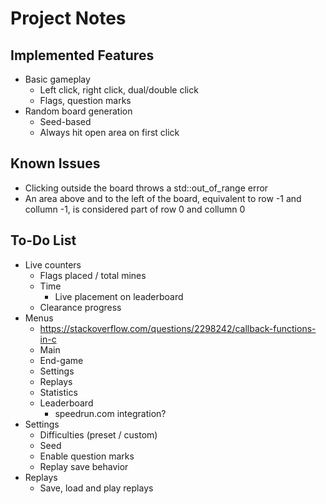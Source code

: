 # Project Notes

## Implemented Features

* Basic gameplay
    * Left click, right click, dual/double click
    * Flags, question marks
* Random board generation
    * Seed-based
    * Always hit open area on first click

## Known Issues

* Clicking outside the board throws a std::out_of_range error
* An area above and to the left of the board, equivalent to row -1 and collumn -1, is considered part of row 0 and collumn 0

## To-Do List

* Live counters
    * Flags placed / total mines
    * Time
        * Live placement on leaderboard
    * Clearance progress
* Menus
    * https://stackoverflow.com/questions/2298242/callback-functions-in-c
    * Main
    * End-game
    * Settings
    * Replays
    * Statistics
    * Leaderboard
        * speedrun.com integration?
* Settings
    * Difficulties (preset / custom)
    * Seed
    * Enable question marks
    * Replay save behavior
* Replays
    * Save, load and play replays